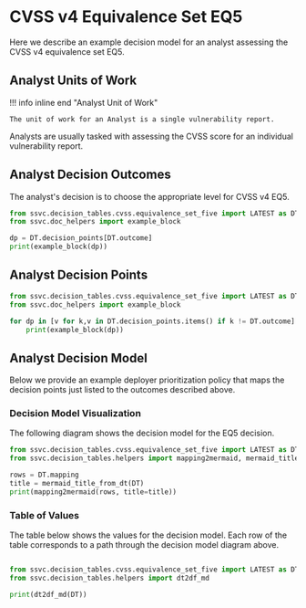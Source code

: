 # CVSS v4 Equivalence Set EQ5

Here we describe an example decision model for an analyst assessing the CVSS v4
equivalence set EQ5.

## Analyst Units of Work

!!! info inline end "Analyst Unit of Work"

    The unit of work for an Analyst is a single vulnerability report.

Analysts are usually tasked with assessing the CVSS score for an individual
vulnerability report.

## Analyst Decision Outcomes

The analyst's decision is to choose the appropriate level for CVSS v4 EQ5.

```python exec="true" idprefix=""
from ssvc.decision_tables.cvss.equivalence_set_five import LATEST as DT
from ssvc.doc_helpers import example_block

dp = DT.decision_points[DT.outcome]
print(example_block(dp))
```

## Analyst Decision Points

```python exec="true" idprefix=""
from ssvc.decision_tables.cvss.equivalence_set_five import LATEST as DT
from ssvc.doc_helpers import example_block

for dp in [v for k,v in DT.decision_points.items() if k != DT.outcome]:
    print(example_block(dp))
```

## Analyst Decision Model

Below we provide an example deployer prioritization policy that maps the decision points just listed to the outcomes described above.

### Decision Model Visualization

The following diagram shows the decision model for the EQ5 decision.

```python exec="true" idprefix=""
from ssvc.decision_tables.cvss.equivalence_set_five import LATEST as DT
from ssvc.decision_tables.helpers import mapping2mermaid, mermaid_title_from_dt

rows = DT.mapping
title = mermaid_title_from_dt(DT)
print(mapping2mermaid(rows, title=title))
```

### Table of Values

The table below shows the values for the decision model.
Each row of the table corresponds to a path through the decision model diagram above.

```python exec="true" idprefix=""

from ssvc.decision_tables.cvss.equivalence_set_five import LATEST as DT
from ssvc.decision_tables.helpers import dt2df_md

print(dt2df_md(DT))
```
